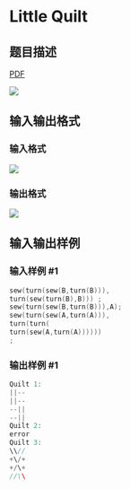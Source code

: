 # Little Quilt

## 题目描述

[problemUrl]: https://uva.onlinejudge.org/index.php?option=com_onlinejudge&Itemid=8&category=23&page=show_problem&problem=2058

[PDF](https://uva.onlinejudge.org/external/111/p11117.pdf)

![](https://cdn.luogu.com.cn/upload/vjudge_pic/UVA11117/a3cb5473dc8349bd7468a099078d46889e1e3ce1.png)

## 输入输出格式

### 输入格式

![](https://cdn.luogu.com.cn/upload/vjudge_pic/UVA11117/7204fd7e06d2d30774eabe41d4ab46778f5d1019.png)

### 输出格式

![](https://cdn.luogu.com.cn/upload/vjudge_pic/UVA11117/51256e62aab8725efb4600c76d2dcd88cda285df.png)

## 输入输出样例

### 输入样例 #1

```cpp
sew(turn(sew(B,turn(B))),
turn(sew(turn(B),B))) ;
sew(turn(sew(B,turn(B))),A);
sew(turn(sew(A,turn(A))),
turn(turn(
turn(sew(A,turn(A))))))
;
```


### 输出样例 #1

```cpp
Quilt 1:
||--
||--
--||
--||
Quilt 2:
error
Quilt 3:
\\//
+\/+
+/\+
//\\
```


